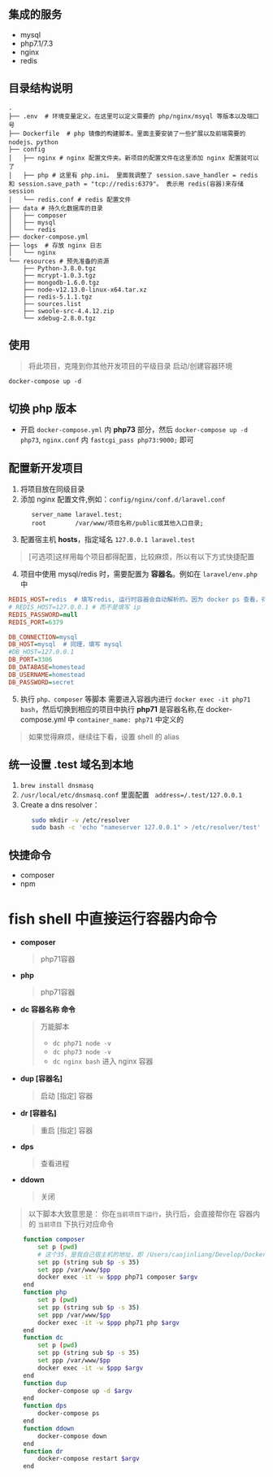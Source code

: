 ## 集成的服务
- mysql
- php7.1/7.3
- nginx
- redis

## 目录结构说明
```
.
├── .env  # 环境变量定义。在这里可以定义需要的 php/nginx/msyql 等版本以及端口号
├── Dockerfile  # php 镜像的构建脚本。里面主要安装了一些扩展以及前端需要的 nodejs、python
├── config
│   ├── nginx # nginx 配置文件夹。新项目的配置文件在这里添加 nginx 配置就可以了
│   ├── php # 这里有 php.ini。 里面我调整了 session.save_handler = redis 和 session.save_path = "tcp://redis:6379"。 表示用 redis(容器)来存储 session
│   └── redis.conf # redis 配置文件
├── data # 持久化数据库的目录
│   ├── composer
│   ├── mysql
│   └── redis
├── docker-compose.yml
├── logs  # 存放 nginx 日志
│   └── nginx
└── resources # 预先准备的资源
    ├── Python-3.8.0.tgz
    ├── mcrypt-1.0.3.tgz
    ├── mongodb-1.6.0.tgz
    ├── node-v12.13.0-linux-x64.tar.xz
    ├── redis-5.1.1.tgz
    ├── sources.list
    ├── swoole-src-4.4.12.zip
    └── xdebug-2.8.0.tgz
```
## 使用
> 将此项目，克隆到你其他开发项目的平级目录
启动/创建容器环境
```
docker-compose up -d
```
## 切换 php 版本
- 开启 `docker-compose.yml` 内 **php73** 部分，然后 `docker-compose up -d php73`, `nginx.conf` 内 `fastcgi_pass php73:9000;` 即可

## 配置新开发项目
1. 将项目放在同级目录
2. 添加 nginx 配置文件,例如：`config/nginx/conf.d/laravel.conf`
    ```nginx
       server_name laravel.test;
       root        /var/www/项目名称/public或其他入口目录; 
    ```
3. 配置宿主机 **hosts**，指定域名 `127.0.0.1 laravel.test`  
> [可选项]这样用每个项目都得配置，比较麻烦，所以有以下方式快捷配置
4. 项目中使用 mysql/redis 时，需要配置为 **容器名**。例如在 `laravel/env.php` 中
```ini
REDIS_HOST=redis  # 填写redis, 运行时容器会自动解析的。因为 docker ps 查看，得知 redis 的容器名叫做 "redis"
# REDIS_HOST=127.0.0.1 # 而不是填写 ip
REDIS_PASSWORD=null
REDIS_PORT=6379

DB_CONNECTION=mysql
DB_HOST=mysql  # 同理，填写 mysql
#DB_HOST=127.0.0.1
DB_PORT=3306
DB_DATABASE=homestead
DB_USERNAME=homestead
DB_PASSWORD=secret
```
5. 执行 `php、composer` 等脚本
需要进入容器内进行 `docker exec -it php71 bash`，然后切换到相应的项目中执行 **php71** 是容器名称,在 docker-compose.yml 中 `container_name: php71` 中定义的
> 如果觉得麻烦，继续往下看，设置 shell 的 alias


## 统一设置 **.test** 域名到本地 
1.  `brew install dnsmasq`
2. `/usr/local/etc/dnsmasq.conf` 里面配置 ` address=/.test/127.0.0.1`
3. Create a dns resolver：
    ```bash 
       sudo mkdir -v /etc/resolver
       sudo bash -c 'echo "nameserver 127.0.0.1" > /etc/resolver/test'
    ```
   
## 快捷命令
- composer
- npm

# fish shell 中直接运行容器内命令
- **composer** 
    > php71容器
- **php** 
    > php71容器
- **dc 容器名称 命令** 
    > 万能脚本
    > - `dc php71 node -v` 
    > - `dc php73 node -v` 
    > - `dc nginx bash` 进入 nginx 容器 
- **dup [容器名]** 
    > 启动 [指定] 容器
- **dr [容器名]** 
    > 重启 [指定] 容器
- **dps** 
    > 查看进程
- **ddown** 
    > 关闭

> 以下脚本大致意思是：
> 你在`当前项目下运行`，执行后，会直接帮你在 容器内的 `当前项目` 下执行对应命令
```bash
    function composer
        set p (pwd)
        # 这个35，是我自己宿主机的地址，即 /Users/caojinliang/Develop/Docker/ 共35个字符，换成你自己的
        set pp (string sub $p -s 35) 
        set ppp /var/www/$pp
        docker exec -it -w $ppp php71 composer $argv
    end
    function php
        set p (pwd)
        set pp (string sub $p -s 35)
        set ppp /var/www/$pp
        docker exec -it -w $ppp php71 php $argv
    end
    function dc
        set p (pwd)
        set pp (string sub $p -s 35)
        set ppp /var/www/$pp
        docker exec -it -w $ppp $argv
    end
    function dup
        docker-compose up -d $argv
    end
    function dps
        docker-compose ps
    end
    function ddown
        docker-compose down
    end
    function dr
        docker-compose restart $argv
    end
```
